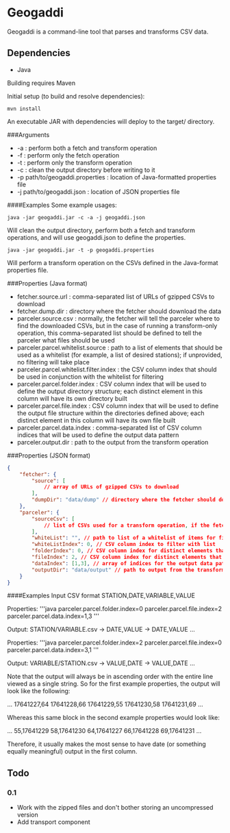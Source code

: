 # Geogaddi

Geogaddi is a command-line tool that parses and transforms CSV data.

## Dependencies
- Java

Building requires Maven

Initial setup (to build and resolve dependencies):
```shell
mvn install
```

An executable JAR with dependencies will deploy to the target/ directory.

###Arguments
- -a : perform both a fetch and transform operation
- -f : perform only the fetch operation
- -t : perform only the transform operation
- -c : clean the output directory before writing to it
- -p path/to/geogaddi.properties : location of Java-formatted properties file
- -j path/to/geogaddi.json : location of JSON properties file

####Examples
Some example usages: 
```shell
java -jar geogaddi.jar -c -a -j geogaddi.json
```
Will clean the output directory, perform both a fetch and transform operations, and will use geogaddi.json to define the properties.

```shell
java -jar geogaddi.jar -t -p geogaddi.properties
```
Will perform a transform operation on the CSVs defined in the Java-format properties file.

###Properties (Java format)
- fetcher.source.url : comma-separated list of URLs of gzipped CSVs to download
- fetcher.dump.dir : directory where the fetcher should download the data
- parceler.source.csv : normally, the fetcher will tell the parceler where to find the downloaded CSVs, but in the case of running a transform-only operation, this comma-separated list should be defined to tell the parceler what files should be used
- parceler.parcel.whitelist.source : path to a list of elements that should be used as a whitelist (for example, a list of desired stations); if unprovided, no filtering will take place
- parceler.parcel.whitelist.filter.index : the CSV column index that should be used in conjunction with the whitelist for filtering
- parceler.parcel.folder.index : CSV column index that will be used to define the output directory structure; each distinct element in this column will have its own directory built
- parceler.parcel.file.index : CSV column index that will be used to define the output file structure within the directories defined above; each distinct element in this column will have its own file built
- parceler.parcel.data.index : comma-separated list of CSV column indices that will be used to define the output data pattern
- parceler.output.dir : path to the output from the transform operation

###Properties (JSON format)
```json
{
	"fetcher": {
		"source": [
			// array of URLs of gzipped CSVs to download
		],
		"dumpDir": "data/dump" // directory where the fetcher should download the data
	},
	"parceler": {
		"sourceCsv": [
			// list of CSVs used for a transform operation, if the fetcher is not used
		],
		"whiteList": "", // path to list of a whitelist of items for filtering
		"whiteListIndex": 0, // CSV column index to filter with list
		"folderIndex": 0, // CSV column index for distinct elements that will define the output directory structure
		"fileIndex": 2, // CSV column index for distinct elements that will define the output file structure within the directories above
		"dataIndex": [1,3], // array of indices for the output data pattern
		"outputDir": "data/output" // path to output from the transform operation
	}
}
```

####Examples
Input CSV format
STATION,DATE,VARIABLE,VALUE

Properties:
'''java
parceler.parcel.folder.index=0
parceler.parcel.file.index=2
parceler.parcel.data.index=1,3
'''
	
Output:
STATION/VARIABLE.csv
-> DATE,VALUE
-> DATE,VALUE ...

Properties:
'''java
parceler.parcel.folder.index=2
parceler.parcel.file.index=0
parceler.parcel.data.index=3,1
'''

Output:
VARIABLE/STATION.csv
-> VALUE,DATE
-> VALUE,DATE ...

Note that the output will always be in ascending order with the entire line viewed as a single string. So for the first example properties, the output will look like the following:

...
17641227,64
17641228,66
17641229,55
17641230,58
17641231,69
...

Whereas this same block in the second example properties would look like:

...
55,17641229
58,17641230
64,17641227
66,17641228
69,17641231
...

Therefore, it usually makes the most sense to have date (or something equally meaningful) output in the first column.

## Todo

### 0.1
- Work with the zipped files and don't bother storing an uncompressed version
- Add transport component
